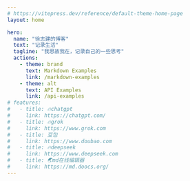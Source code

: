 ```yaml
---
# https://vitepress.dev/reference/default-theme-home-page
layout: home

hero:
  name: "徐志建的博客"
  text: "记录生活"
  tagline: "我思故我在，记录自己的一些思考"
  actions:
    - theme: brand
      text: Markdown Examples
      link: /markdown-examples
    - theme: alt
      text: API Examples
      link: /api-examples
# features:
#   - title: 🔥chatgpt
#     link: https://chatgpt.com/
#   - title: 🔥grok
#     link: https://www.grok.com
#   - title: 豆包
#     link: https://www.doubao.com
#   - title: 🔥deepseek
#     link: https://www.deepseek.com
#   - title: 🌏md在线编辑器
#     link: https://md.doocs.org/
---
```


<BusuanziCounter />
